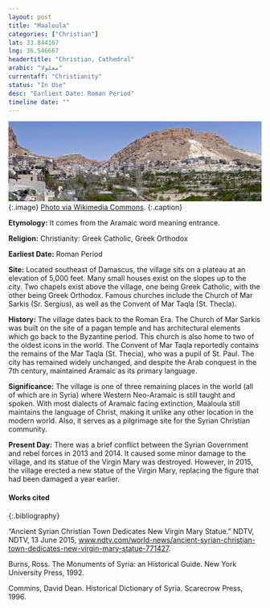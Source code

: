 ```yaml
---
layout: post
title: "Maaloula"
categories: ["Christian"]
lat: 33.844167
lng: 36.546667
headertitle: "Christian, Cathedral"
arabic: "معلولا‎"
currentaff: "Christianity"
status: "In Use"
desc: "Earliest Date: Roman Period"
timeline date: ""
---
```

![Maalula](images/Maaloula.jpeg)
   {:.image}
[Photo via Wikimedia Commons](https://commons.wikimedia.org/wiki/Maaloula#/media/File:Maaloula_01.jpg).
   {:.caption}

**Etymology:** It comes from the Aramaic word meaning entrance. 

**Religion:** Christianity: Greek Catholic, Greek Orthodox

**Earliest Date:** Roman Period

**Site:** Located southeast of Damascus, the village sits on a plateau at an elevation of 5,000 feet. Many small houses exist on the slopes up to the city. Two chapels exist above the village, one being Greek Catholic, with the other being Greek Orthodox. Famous churches include the Church of Mar Sarkis (Sr. Sergius), as well as the Convent of Mar Taqla (St. Thecla).

**History:** The village dates back to the Roman Era. The Church of Mar Sarkis was built on the site of a pagan temple and has architectural elements which go back to the Byzantine period. This church is also home to two of the oldest icons in the world. The Convent of Mar Taqla reportedly contains the remains of the Mar Taqla (St. Thecia), who was a pupil of St. Paul. The city has remained widely unchanged, and despite the Arab conquest in the 7th century, maintained Aramaic as its primary language. 

**Significance:** The village is one of three remaining places in the world (all of which are in Syria) where Western Neo-Aramaic is still taught and spoken. With most dialects of Aramaic facing extinction, Maaloula still maintains the language of Christ, making it unlike any other location in the modern world. Also, it serves as a pilgrimage site for the Syrian Christian community. 

**Present Day:** There was a brief conflict between the Syrian Government and rebel forces in 2013 and 2014. It caused some minor damage to the village, and its statue of the Virgin Mary was destroyed. However, in 2015, the village erected a new statue of the Virgin Mary, replacing the figure that had been damaged a year earlier. 


#### Works cited

{:.bibliography}

“Ancient Syrian Christian Town Dedicates New Virgin Mary Statue.” NDTV, NDTV, 13 June 2015, www.ndtv.com/world-news/ancient-syrian-christian-town-dedicates-new-virgin-mary-statue-771427.

Burns, Ross. The Monuments of Syria: an Historical Guide. New York University Press, 1992. 

Commins, David Dean. Historical Dictionary of Syria. Scarecrow Press, 1996.
